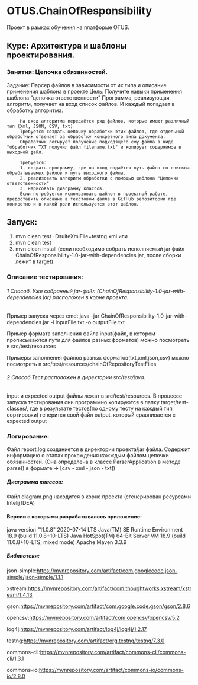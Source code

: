 # OTUS.ChainOfResponsibility
Проект в рамках обучения на платформе OTUS.

## Курс: Архитектура и шаблоны проектирования.

### Занятия: Цепочка обязанностей.

Задание: Парсер файлов в зависимости от их типа и описание применения шаблона в проекте
         Цель: Получите навыки применения шаблона "цепочка ответственности"
         Программа, реализующая алгоритм, получает на вход список файлов. И каждый попадает в обработку алгоритма.

         На вход алгоритма передаётся ряд файлов, которые имеют различный тип (Xml, JSON, CSV, txt)
         Требуется создать цепочку обработки этих файлов, где отдельный обработчик отвечает за обработку конкретного типа документа.
         Обработчик логирует получение подходящего ему файла в виде "обработчик TXT получил файл filename.txt" и копирует содержимое в выходной файл.

         требуется:
         1. создать программу, где на вход подаётся путь файла со списком обрабатываемых файлов и путь выходного файла.
         2. реализовать алгоритм обработки с помощью шаблона "Цепочка ответственности"
         3. нарисовать диаграмму классов.
         Если потребуется использовать шаблон в проектной работе, предоставить описание в текстовом файле в GitHub репозитории где конкретно и в какой роли используется этот шаблон.
         
## Запуск:
1. mvn clean test -DsuiteXmlFile=testng.xml 
    или
2. mvn clean test
3. mvn clean install (если необходимо собрать исполняемый jar файл ChainOfResponsibility-1.0-jar-with-dependencies.jar, после сборки лежит в target)

### Описание тестирования:
###### 1 Способ. Уже собранный jar-файл (ChainOfResponsibility-1.0-jar-with-dependencies.jar) расположен в корне проекта.
Пример запуска через cmd:  java -jar ChainOfResponsibility-1.0-jar-with-dependencies.jar -i inputFile.txt -o outputFile.txt

Пример формата заполнения файла input(файл, в котором прописываются пути для файлов разных форматов) можно посмотреть в src/test/resources

Примеры заполнения файлов разных форматов(txt,xml,json,csv) можно посмотреть в src/test/resources/chainOfRepositoryTestFiles

###### 2 Способ.Тест расположен в директории src/test/java.
input и expected output файлы лежат в src/test/resources.
В процессе запуска тестирования они программно копируются в папку target/test-classes/,
где в результате тестов(по одному тесту на каждый тип сортировки) генерится свой файл output, который сравнивается с expected output

### Логирование: 
Файл report.log созданиется в директории проекта/jar файла.
Содержит информацию о этапах прохождения кажждым файлом цепочки обязанностей.
(Она определена в классе ParserApplication в методе parse() в формате -> [csv - xml - json - txt])

##### Диаграмма классов:
Файл diagram.png находится в корне проекта (сгенерирован ресурсами Intelij IDEA)

#### Версии с которыми разрабатывалось приложение:

java version "11.0.8" 2020-07-14 LTS
Java(TM) SE Runtime Environment 18.9 (build 11.0.8+10-LTS)
Java HotSpot(TM) 64-Bit Server VM 18.9 (build 11.0.8+10-LTS, mixed mode)
Apache Maven 3.3.9

##### Библиотеки:

json-simple:https://mvnrepository.com/artifact/com.googlecode.json-simple/json-simple/1.1.1

xstream:https://mvnrepository.com/artifact/com.thoughtworks.xstream/xstream/1.4.13

gson:https://mvnrepository.com/artifact/com.google.code.gson/gson/2.8.6

opencsv:https://mvnrepository.com/artifact/com.opencsv/opencsv/5.2

log4j:https://mvnrepository.com/artifact/log4j/log4j/1.2.17

testng:https://mvnrepository.com/artifact/org.testng/testng/7.3.0

commons-cli:https://mvnrepository.com/artifact/commons-cli/commons-cli/1.3.1

commons-io:https://mvnrepository.com/artifact/commons-io/commons-io/2.8.0
